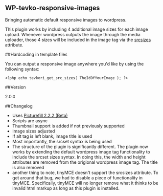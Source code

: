 WP-tevko-responsive-images
---

Bringing automatic default responsive images to wordpress.

This plugin works by including 4 additional image sizes for each image upload. Whenever wordpress outputs the image through the media uploader, those 4 sizes will be included in the image tag via the [srcsizes](http://css-tricks.com/responsive-images-youre-just-changing-resolutions-use-srcset/) attribute.

##Hardcoding in template files

 You can output a responsive image anywhere you'd like by using the following syntax:

``<?php echo tevkori_get_src_sizes( TheIdOfYourImage ); ?>``

##Version

2.0.0

##Changelog

 - Uses [Picturefill 2.2.2 (Beta)](http://scottjehl.github.io/picturefill/)
 - Scripts are async
 - Thumbnail support is added if not previously supported
 - Image sizes adjusted
 - If alt tag is left blank, image title is used
 - Most importantly, the srcset syntax is being used
 - The structure of the plugin is significantly different. The plugin now works by extending the default wordpress image tag functionality to include the srcset sizes syntax. In doing this, the width and height attributes are removed from the origional wordpress image tag. The title is also removed
 - another thing to note, tinyMCE doesn't support the srcsizes attribute. To get around that bug, we had to disable a piece of functionality in tinyMCE. Specifically, tinyMCE will no longer remove what it thinks to be invalid html markup as long as this plugin is installed.